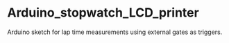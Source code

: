 # Arduino_stopwatch_LCD_printer
Arduino sketch for lap time measurements using external gates as triggers.
